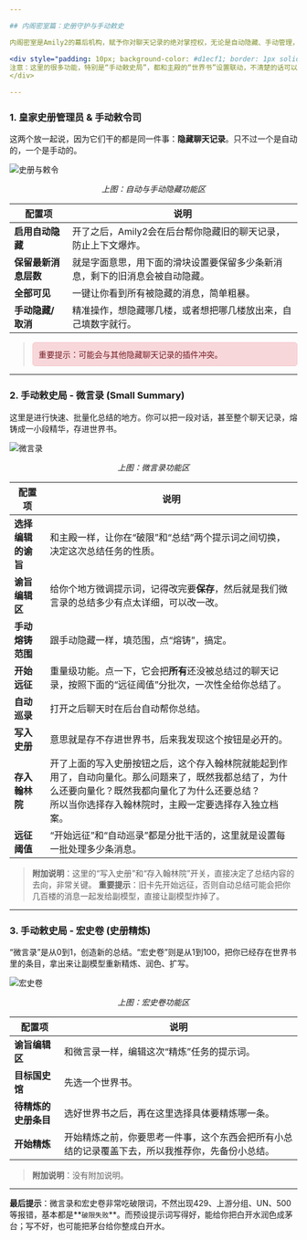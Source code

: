 ```yaml
---

## 内阁密室篇：史册守护与手动敕史

内阁密室是Amily2的幕后机构，赋予你对聊天记录的绝对掌控权，无论是自动隐藏、手动管理，还是将对话熔铸为永恒的史册，都在这进行。

<div style="padding: 10px; background-color: #d1ecf1; border: 1px solid #bee5eb; border-radius: 5px; color: #0c5460;"> 
注意：这里的很多功能，特别是“手动敕史局”，都和主殿的“世界书”设置联动，不清楚的话可以先回去看看主殿的教程。
</div>

---
```


### 1. 皇家史册管理员 & 手动敕令司

这两个放一起说，因为它们干的都是同一件事：**隐藏聊天记录**。只不过一个是自动的，一个是手动的。

![史册与敕令](https://cdn.jsdelivr.net/gh/Wx-2025/ST-Amily2-images@main/images/neige_part1.png)
*<center>上图：自动与手动隐藏功能区</center>*

| 配置项 | 说明 |
|---|---|
| **启用自动隐藏** | 开了之后，Amily2会在后台帮你隐藏旧的聊天记录，防止上下文爆炸。 |
| **保留最新消息层数** | 就是字面意思，用下面的滑块设置要保留多少条新消息，剩下的旧消息会被自动隐藏。 |
| **全部可见** | 一键让你看到所有被隐藏的消息，简单粗暴。 |
| **手动隐藏/取消** | 精准操作，想隐藏哪几楼，或者想把哪几楼放出来，自己填数字就行。 |

> <div style="padding: 10px; background-color: #f8d7da; border: 1px solid #f5c6cb; border-radius: 5px; color: #721c24;"> 
> 重要提示：可能会与其他隐藏聊天记录的插件冲突。
> </div>

---

### 2. 手动敕史局 - 微言录 (Small Summary)

这里是进行快速、批量化总结的地方。你可以把一段对话，甚至整个聊天记录，熔铸成一小段精华，存进世界书。

![微言录](https://cdn.jsdelivr.net/gh/Wx-2025/ST-Amily2-images@main/images/neige_part2_small_summary.png)
*<center>上图：微言录功能区</center>*

| 配置项 | 说明 |
|---|---|
| **选择编辑的谕旨** | 和主殿一样，让你在“破限”和“总结”两个提示词之间切换，决定这次总结任务的性质。 |
| **谕旨编辑区** | 给你个地方微调提示词，记得改完要**保存**，然后就是我们微言录的总结多少有点太详细，可以改一改。 |
| **手动熔铸范围** | 跟手动隐藏一样，填范围，点“熔铸”，搞定。 |
| **开始远征** | 重量级功能。点一下，它会把**所有**还没被总结过的聊天记录，按照下面的“远征阈值”分批次，一次性全给你总结了。 |
| **自动巡录** | 打开之后聊天时在后台自动帮你总结。 |
| **写入史册** | 意思就是存不存进世界书，后来我发现这个按钮是必开的。 |
| **存入翰林院** | 开了上面的写入史册按钮之后，这个存入翰林院就能起到作用了，自动向量化。那么问题来了，既然我都总结了，为什么还要向量化？既然我都向量化了为什么还要总结？<br />所以当你选择存入翰林院时，主殿一定要选择存入独立档案。 |
| **远征阈值** | “开始远征”和“自动巡录”都是分批干活的，这里就是设置每一批处理多少条消息。 |

> **附加说明**：这里的“写入史册”和“存入翰林院”开关，直接决定了总结内容的去向，非常关键。
> **重要提示**：旧卡先开始远征，否则自动总结可能会把你几百楼的消息一起发给副模型，直接让副模型炸掉了。

---

### 3. 手动敕史局 - 宏史卷 (史册精炼)

“微言录”是从0到1，创造新的总结。“宏史卷”则是从1到100，把你已经存在世界书里的条目，拿出来让副模型重新精炼、润色、扩写。

![宏史卷](https://cdn.jsdelivr.net/gh/Wx-2025/ST-Amily2-images@main/images/neige_part3_large_summary.png)
*<center>上图：宏史卷功能区</center>*

| 配置项 | 说明 |
|---|---|
| **谕旨编辑区** | 和微言录一样，编辑这次“精炼”任务的提示词。 |
| **目标国史馆** | 先选一个世界书。 |
| **待精炼的史册条目** | 选好世界书之后，再在这里选择具体要精炼哪一条。 |
| **开始精炼** | 开始精炼之前，你要思考一件事，这个东西会把所有小总结的记录覆盖下去，所以我推荐你，先备份小总结。 |

> **附加说明**：没有附加说明。

---

**最后提示**：微言录和宏史卷非常吃破限词，不然出现429、上游分组、UN、500等报错，基本都是**`破限失败`**。而预设提示词写得好，能给你把白开水润色成茅台；写不好，也可能把茅台给你整成白开水。
